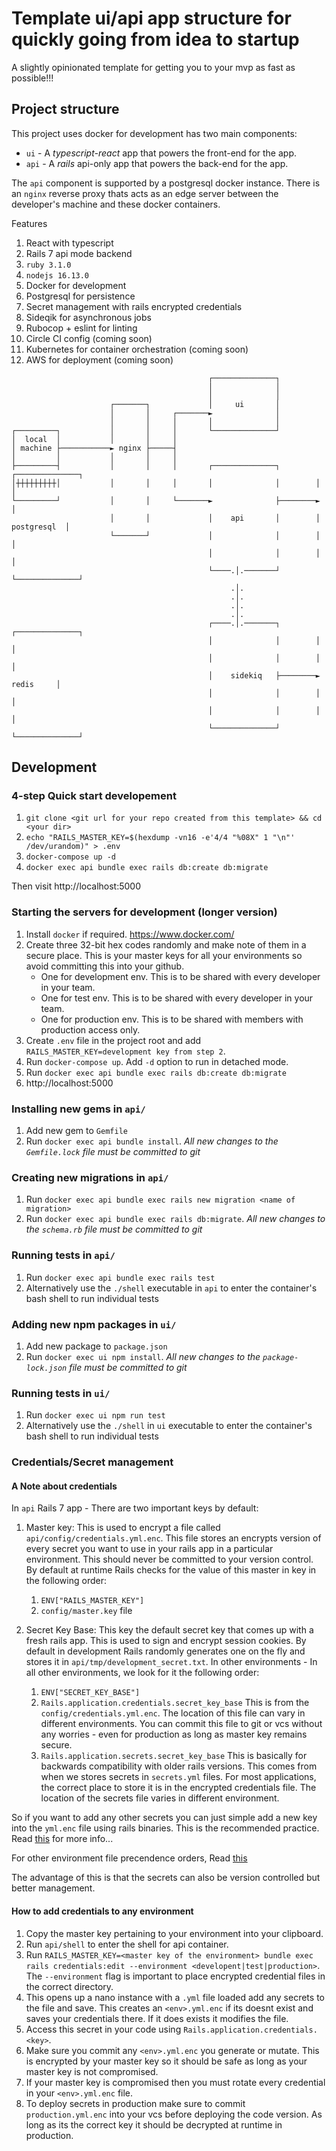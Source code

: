 # Template ui/api app structure for quickly going from idea to startup

A slightly opinionated template for getting you to your mvp as fast as possible!!!

## Project structure

This project uses docker for development has two main components:

  - `ui` - A *typescript-react* app that powers the front-end for the app.
  - `api` - A *rails* api-only app that powers the back-end for the app.

The `api` component is supported by a postgresql docker instance. There is an `nginx` reverse proxy thats acts as an edge server between the developer's machine and these docker containers.

Features
 1. React with typescript
 2. Rails 7 api mode backend
 3. `ruby 3.1.0` 
 4. `nodejs 16.13.0`
 5. Docker for development
 6. Postgresql for persistence
 7. Secret management with rails encrypted credentials
 8. Sideqik for asynchronous jobs
 9. Rubocop + eslint for linting
 9. Circle CI config (coming soon)
 10. Kubernetes for container orchestration (coming soon)
 11. AWS for deployment (coming soon)

```
                                            ┌──────────────┐
                                            │              │
                                            │              │
                      ┌───────┐             │     ui       │
                      │       │     ┌───────►              │
                      │       │     │       │              │
┌─────────┐           │       │     │       └──────────────┘
│  local  │           │       │     │
│ machine ├───────────► nginx ├─────┤
│         │           │       │     │
├─────────┤           │       │     │       ┌──────────────┐        ┌──────────────┐
│┼┼┼┼┼┼┼┼┼│           │       │     │       │              │        │              │
└─────────┘           │       │     └───────►              ├────────►              │
                      │       │             │    api       │        │  postgresql  │
                      └───────┘             │              │        │              │
                                            │              │        │              │
                                            └────.│.───────┘        └──────────────┘
                                                 .│.
                                                 .│.
                                                 .│.
                                                 .│.
                                            ┌────.│.───────┐        ┌──────────────┐
                                            │              │        │              │
                                            │              │        │              │
                                            │    sidekiq   ├────────►    redis     │
                                            │              │        │              │
                                            │              │        │              │
                                            └──────────────┘        └──────────────┘
```

## Development

### 4-step Quick start developement
  1. `git clone <git url for your repo created from this template> && cd <your dir>`
  2. `echo "RAILS_MASTER_KEY=$(hexdump -vn16 -e'4/4 "%08X" 1 "\n"' /dev/urandom)" > .env`
  3. `docker-compose up -d`
  4. `docker exec api bundle exec rails db:create db:migrate`

Then visit http://localhost:5000

### Starting the servers for development (longer version)
  1. Install `docker` if required. https://www.docker.com/
  2. Create three 32-bit hex codes randomly and make note of them in a secure place. This is your master keys for all your environments so avoid committing this into your github.
       - One for development env. This is to be shared with every developer in your team.
       - One for test env. This is to be shared with every developer in your team.
       - One for production env. This is to be shared with members with production access only.
  2. Create `.env` file in the project root and add `RAILS_MASTER_KEY=development key from step 2`.
  3. Run `docker-compose up`. Add `-d` option to run in detached mode.
  4. Run `docker exec api bundle exec rails db:create db:migrate`
  5. http://localhost:5000

### Installing new gems in `api/`
  1. Add new gem to `Gemfile`
  2. Run `docker exec api bundle install`. *All new changes to the `Gemfile.lock` file must be committed to git*

### Creating new migrations in `api/`
  1. Run `docker exec api bundle exec rails new migration <name of migration>`
  2. Run `docker exec api bundle exec rails db:migrate`. *All new changes to the `schema.rb` file must be committed to git*

### Running tests in `api/`
  1. Run `docker exec api bundle exec rails test`
  2. Alternatively use the `./shell` executable in `api` to enter the container's bash shell to run individual tests

### Adding new npm packages in `ui/`
  1. Add new package to `package.json`
  2. Run `docker exec ui npm install`. *All new changes to the `package-lock.json` file must be committed to git*

### Running tests in `ui/`
  1. Run `docker exec ui npm run test`
  2. Alternatively use the `./shell` in `ui` executable to enter the container's bash shell to run individual tests

### Credentials/Secret management
  
  #### A Note about credentials 
  In `api` Rails 7 app - There are two important keys by default:

  1. Master key: This is used to encrypt a file called `api/config/credentials.yml.enc`. This file stores an encrypts version of every secret you want to use in your rails app in a particular environment. This should never be committed to your version control. By default at runtime Rails checks for the value of this master in key in the following order:
      1. `ENV["RAILS_MASTER_KEY"]`
      2. `config/master.key` file
  
  2. Secret Key Base: This key the default secret key that comes up with a fresh rails app. This is used to sign and encrypt session cookies. By default in development Rails randomly generates one on the fly and stores it in `api/tmp/development_secret.txt`. In other environments - In all other environments, we look for it the following order:
      1. `ENV["SECRET_KEY_BASE"]`
      2. `Rails.application.credentials.secret_key_base` This is from the `config/credentials.yml.enc`. The location of this file can vary in different environments. You can commit this file to git or vcs without any worries - even for production as long as master key remains secure.
      3. `Rails.application.secrets.secret_key_base` This is basically for backwards compatibility with older rails versions. This comes from when we stores secrets in `secrets.yml` files. For most applications, the correct place to store it is in the encrypted credentials file. The location of the secrets file varies in different environment.

  So if you want to add any other secrets you can just simple add a new key into the `yml.enc` file using rails binaries. This is the recommended practice. Read [this](https://guides.rubyonrails.org/security.html#session-storage) for more info...

  For other environment file precendence orders, Read [this](https://github.com/rails/rails/blob/09a2979f75c51afb797dd60261a8930f84144af8/railties/lib/rails/application.rb#L432)

  The advantage of this is that the secrets can also be version controlled but better management.

  #### How to add credentials to any environment

  1. Copy the master key pertaining to your environment into your clipboard.
  2. Run `api/shell` to enter the shell for api container.
  3. Run `RAILS_MASTER_KEY=<master key of the environment> bundle exec rails credentials:edit --environment <developent|test|production>`. The `--environment` flag is important to place encrypted credential files in the correct directory.
  4. This opens up a nano instance with a `.yml` file loaded add any secrets to the file and save. This creates an `<env>.yml.enc` if its doesnt exist and saves your credentials there. If it does exists it modifies the file.
  5. Access this secret in your code using `Rails.application.credentials.<key>`.
  6. Make sure you commit any `<env>.yml.enc` you generate or mutate. This is encrypted by your master key so it should be safe as long as your master key is not compromised.
  7. If your master key is compromised then you must rotate every credential in your `<env>.yml.enc` file.
  8. To deploy secrets in production make sure to commit `production.yml.enc` into your vcs before deploying the code version. As long as its the correct key it should be decrypted at runtime in production.
